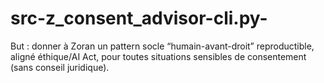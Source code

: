 # src-z_consent_advisor-cli.py-
But : donner à Zoran un pattern socle “humain-avant-droit” reproductible, aligné éthique/AI Act, pour toutes situations sensibles de consentement (sans conseil juridique).
